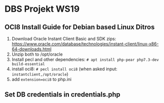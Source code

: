 # DBS Projekt WS19

## OCI8 Install Guide for Debian based Linux Ditros

1. Download Oracle Instant Client Basic and SDK zips:  
https://www.oracle.com/database/technologies/instant-client/linux-x86-64-downloads.html
2. Unzip both to /opt/oracle
3. Install pecl and other dependencies: `# apt install php-pear php7.3-dev build-essential`
4. install oci8: `# pecl install oci8` (when asked input: `instantclient,/opt/oracle`)
5. add `extension=oci8` to php.ini

## Set DB credentials in credentials.php
